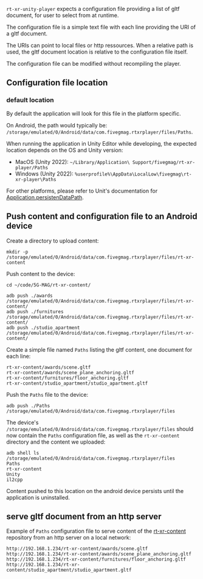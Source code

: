 

`rt-xr-unity-player` expects a configuration file providing a list of gltf document, for user to select from at runtime.

The configuration file is a simple text file with each line providing the URI of a gltf document.

The URIs can point to local files or http ressources. When a relative path is used, the gltf document location is relative to the configuration file itself.

The configuration file can be modified without recompiling the player.


## Configuration file location

### default location

By default the application will look for this file in the platform specific. 

On Android, the path would typically be: `/storage/emulated/0/Android/data/com.fivegmag.rtxrplayer/files/Paths`.

When running the application in Unity Editor while developing, the expected location depends on the OS and Unity version:

- MacOS (Unity 2022): `~/Library/Application\ Support/fivegmag/rt-xr-player/Paths`
- Windows (Unity 2022): `%userprofile%\AppData\LocalLow\fivegmag\rt-xr-player\Paths`

For other platforms, please refer to Unit's documentation for [Application.persistenDataPath](https://docs.unity3d.com/ScriptReference/Application-persistentDataPath.html).



## Push content and configuration file to an Android device

Create a directory to upload content:

```
mkdir -p /storage/emulated/0/Android/data/com.fivegmag.rtxrplayer/files/rt-xr-content
```

Push content to the device:

```
cd ~/code/5G-MAG/rt-xr-content/

adb push ./awards /storage/emulated/0/Android/data/com.fivegmag.rtxrplayer/files/rt-xr-content/
adb push ./furnitures /storage/emulated/0/Android/data/com.fivegmag.rtxrplayer/files/rt-xr-content/
adb push ./studio_apartment /storage/emulated/0/Android/data/com.fivegmag.rtxrplayer/files/rt-xr-content/
```

Create a simple file named `Paths` listing the gltf content, one document for each line:
```
rt-xr-content/awards/scene.gltf
rt-xr-content/awards/scene_plane_anchoring.gltf
rt-xr-content/furnitures/floor_anchoring.gltf
rt-xr-content/studio_apartment/studio_apartment.gltf
```


Push the `Paths` file to the device:
```
adb push ./Paths /storage/emulated/0/Android/data/com.fivegmag.rtxrplayer/files
```

The device's `/storage/emulated/0/Android/data/com.fivegmag.rtxrplayer/files` should now contain the `Paths` configuration file, as well as the `rt-xr-content` directory and the content we uploaded:
```
adb shell ls /storage/emulated/0/Android/data/com.fivegmag.rtxrplayer/files
Paths
rt-xr-content
Unity
il2cpp
```

Content pushed to this location on the android device persists until the application is uninstalled.


## serve gltf document from an http server

Example of `Paths` configuration file to serve content of the [rt-xr-content](http://github.com/rt-xr-content) repository from an http server on a local network:

```
http://192.168.1.234/rt-xr-content/awards/scene.gltf
http://192.168.1.234/rt-xr-content/awards/scene_plane_anchoring.gltf
http://192.168.1.234/rt-xr-content/furnitures/floor_anchoring.gltf
http://192.168.1.234/rt-xr-content/studio_apartment/studio_apartment.gltf
```
